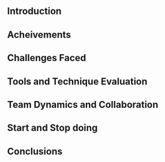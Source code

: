 
## Introduction
 

## Acheivements
 

## Challenges Faced
 

## Tools and Technique Evaluation
 

## Team Dynamics and Collaboration


## Start and Stop doing

## Conclusions

